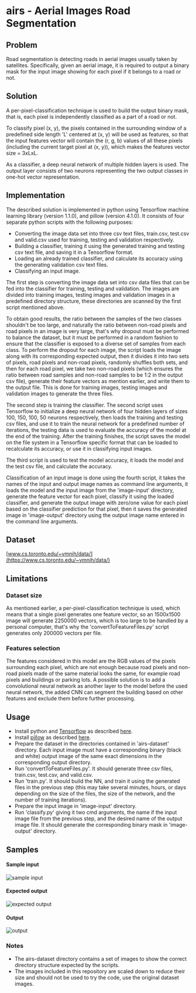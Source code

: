 # airs - Aerial Images Road Segmentation

## Problem
Road segmentation is detecting roads in aerial images usually taken by satellites. Specifically, given an aerial image, it is required to output a binary mask for the input image showing for each pixel if it belongs to a road or not.

## Solution
A per-pixel-classification technique is used to build the output binary mask, that is, each pixel is independently classified as a part of a road or not.

To classify pixel (x, y), the pixels contained in the surrounding window of a predefined side length 'L' centered at (x, y) will be used as features, so that the input features vector will contain the (r, g, b) values of all these pixels (including the current target pixel at (x, y)), which makes the features vector size = 3xLxL.

As a classifier, a deep neural network of multiple hidden layers is used. The output layer consists of two neurons representing the two output classes in one-hot vector representation.

## Implementation
The described solution is implemented in python using Tensorflow machine learning library (version 1.1.0), and pillow (version 4.1.0). It consists of four separate python scripts with the following purposes:
- Converting the image data set into three csv text files, train.csv, test.csv and valid.csv used for training, testing and validation respectively.
- Building a classifier, training it using the generated training and testing csv text file, and saving it in a Tensorflow format.
- Loading an already trained classifier, and calculate its accuracy using the generating validation csv text files.
- Classifying an input image.

The first step is converting the image data set into csv data files that can be fed into the classifier for training, testing and validation. The images are divided into training images, testing images and validation images in a predefined directory structure, these directories are scanned by the first script mentioned above.

To obtain good results, the ratio between the samples of the two classes shouldn't be too large, and naturally the ratio between non-road pixels and road pixels in an image is very large, that's why dropout must be performed to balance the dataset, but it must be performed in a random fashion to ensure that the classifier is exposed to a diverse set of samples from each class. To perform the dropout for each image, the script loads the image along with its corresponding expected output, then it divides it into two sets of pixels, road pixels and non-road pixels, randomly shuffles both sets, and then for each road pixel, we take two non-road pixels (which ensures the ratio between road samples and non-road samples to be 1:2 in the output csv file), generate their feature vectors as mention earlier, and write them to the output file. This is done for training images, testing images and validation images to generate the three files.

The second step is training the classifier. The second script uses Tensorflow to initialize a deep neural network of four hidden layers of sizes 100, 150, 100, 50 neurons respectively, then loads the training and testing csv files, and use it to train the neural network for a predefined number of iterations, the testing data is used to evaluate the accuracy of the model at the end of the training. After the training finishes, the script saves the model on the file system in a Tensorflow specific format that can be loaded to recalculate its accuracy, or use it in classifying input images.

The third script is used to test the model accuracy, it loads the model and the test csv file, and calculate the accuracy.

Classification of an input image is done using the fourth script, it takes the names of the input and output image names as command line arguments, it loads the model and the input image from the 'image-input' directory, generate the feature vector for each pixel, classify it using the loaded classifier, and generate the output image with zero/one value for each pixel based on the classifier prediction for that pixel, then it saves the generated image in 'image-output' directory using the output image name entered in the command line arguments.

## Dataset
[www.cs.toronto.edu/~vmnih/data/](https://www.cs.toronto.edu/~vmnih/data/)

## Limitations
### Dataset size
As mentioned earlier, a per-pixel-classification technique is used, which means that a single pixel generates one feature vector, so an 1500x1500 image will generate 2250000 vectors, which is too large to be handled by a personal computer, that's why the 'convertToFeatureFiles.py' script generates only 200000 vectors per file.

### Features selection
The features considered in this model are the RGB values of the pixels surrounding each pixel, which are not enough because road pixels and non-road pixels made of the same material looks the same, for example road pixels and buildings or parking lots. A possible solution is to add a convolutional neural network as another layer to the model before the used neural network, the added CNN can segment the building based on other features and exclude them before further processing.

## Usage
- Install python and [Tensorflow](https://www.tensorflow.org/install/) as described [here](https://www.tensorflow.org/install/).
- Install [pillow](https://python-pillow.org/) as described [here](http://pillow.readthedocs.io/en/3.0.x/installation.html).
- Prepare the dataset in the directories contained in 'airs-dataset' directory. Each input image must have a corresponding binary (black and white) output image of the same exact dimensions in the corresponding output directory.
- Run 'convertToFeatureFiles.py'. It should generate three csv files, train.csv, test.csv, and valid.csv.
- Run 'train.py'. It should build the NN, and train it using the generated files in the previous step (this may take several minutes, hours, or days depending on the size of the files, the size of the network, and the number of training iterations).
- Prepare the input image in 'image-input' directory.
- Run 'classify.py' giving it two cmd arguments, the name if the input image file from the previous step, and the desired name of the output image file. It should generate the corresponding binary mask in 'image-output' directory.

## Samples
#### Sample input
![sample input](/image-input/10228690_15.jpg)
#### Expected output
![expected output](/image-output/10228690_15-01.jpg)
#### Output
![output](/image-output/10228690_15-02.jpg)

### Notes
- The airs-dataset directory contains a set of images to show the correct directory structure expected by the scripts.
- The images included in this repository are scaled down to reduce their size and should not be used to try the code, use the original dataset images.